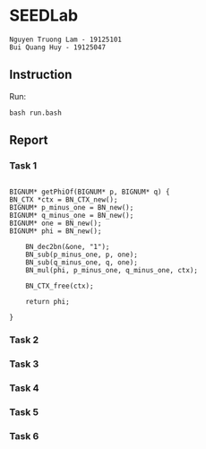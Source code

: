# SEEDLab

```
Nguyen Truong Lam - 19125101
Bui Quang Huy - 19125047
```

## Instruction

Run:

```
bash run.bash
```

## Report

### Task 1

```

BIGNUM* getPhiOf(BIGNUM* p, BIGNUM* q) {
BN_CTX *ctx = BN_CTX_new();
BIGNUM* p_minus_one = BN_new();
BIGNUM* q_minus_one = BN_new();
BIGNUM* one = BN_new();
BIGNUM* phi = BN_new();

    BN_dec2bn(&one, "1");
    BN_sub(p_minus_one, p, one);
    BN_sub(q_minus_one, q, one);
    BN_mul(phi, p_minus_one, q_minus_one, ctx);

    BN_CTX_free(ctx);

    return phi;

}

```

### Task 2

### Task 3

### Task 4

### Task 5

### Task 6
